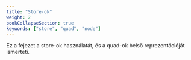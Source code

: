 ```yaml
---
title: "Store-ok"
weight: 2
bookCollapseSection: true
keywords: ["store", "quad", "node"]
---
```

Ez a fejezet a store-ok használatát, és a quad-ok belső reprezentációját ismerteti.
